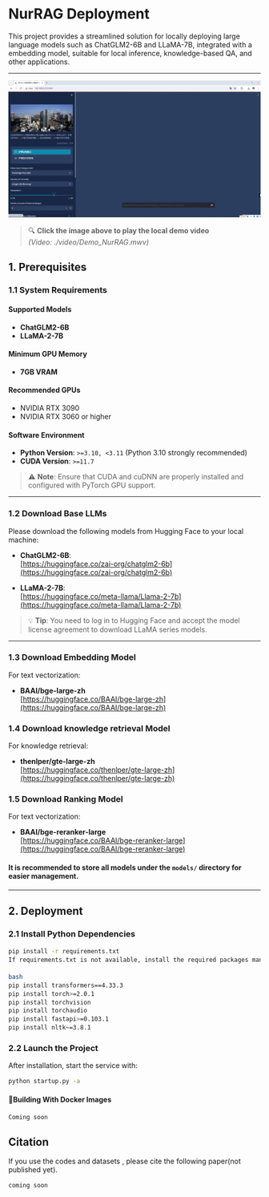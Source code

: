 
# NurRAG Deployment

This project provides a streamlined solution for locally deploying large language models such as ChatGLM2-6B and LLaMA-7B, integrated with a  embedding model, suitable for local inference, knowledge-based QA, and other applications.

---

[![Demo Video](video/demo.png)](video/Demo_NurRAG.wmv)

> 🔍 **Click the image above to play the local demo video**  
> *(Video: ./video/Demo_NurRAG.mwv)*

## 1. Prerequisites

### 1.1 System Requirements

#### Supported Models
- **ChatGLM2-6B**
- **LLaMA-2-7B**

#### Minimum GPU Memory
- **7GB VRAM**

#### Recommended GPUs
- NVIDIA RTX 3090
- NVIDIA RTX 3060 or higher

#### Software Environment
- **Python Version**: `>=3.10, <3.11` (Python 3.10 strongly recommended)
- **CUDA Version**: `>=11.7`

> ⚠️ **Note**: Ensure that CUDA and cuDNN are properly installed and configured with PyTorch GPU support.

---

### 1.2 Download Base LLMs

Please download the following models from Hugging Face to your local machine:

- **ChatGLM2-6B**:  
  [https://huggingface.co/zai-org/chatglm2-6b](https://huggingface.co/zai-org/chatglm2-6b)

- **LLaMA-2-7B**:  
  [https://huggingface.co/meta-llama/Llama-2-7b](https://huggingface.co/meta-llama/Llama-2-7b)

> 💡 **Tip**: You need to log in to Hugging Face and accept the model license agreement to download LLaMA series models.

---

### 1.3 Download Embedding Model

For text vectorization:

- **BAAI/bge-large-zh**  
  [https://huggingface.co/BAAI/bge-large-zh](https://huggingface.co/BAAI/bge-large-zh)


### 1.4 Download knowledge retrieval Model

For knowledge retrieval:

- **thenlper/gte-large-zh**  
  [https://huggingface.co/thenlper/gte-large-zh](https://huggingface.co/thenlper/gte-large-zh)


### 1.5 Download Ranking Model

For text vectorization:

- **BAAI/bge-reranker-large**  
  [https://huggingface.co/BAAI/bge-reranker-large](https://huggingface.co/BAAI/bge-reranker-large)


#### It is recommended to store all models under the `models/` directory for easier management.

---

## 2. Deployment

### 2.1 Install Python Dependencies

```bash
pip install -r requirements.txt
If requirements.txt is not available, install the required packages manually:

bash
pip install transformers==4.33.3
pip install torch>=2.0.1
pip install torchvision
pip install torchaudio
pip install fastapi>=0.103.1
pip install nltk~=3.8.1

```

### 2.2 Launch the Project
After installation, start the service with:

```bash
python startup.py -a
```


#### 🐳Building With Docker Images
```shell
Coming soon
```


## Citation

If you use the codes and datasets , please cite the following paper(not published yet).

```
coming soon
```

